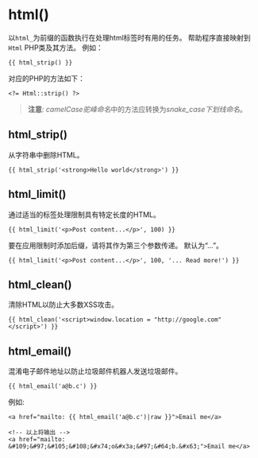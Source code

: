 # html()

以`html_`为前缀的函数执行在处理html标签时有用的任务。 帮助程序直接映射到`Html` PHP类及其方法。 例如：

    {{ html_strip() }}

对应的PHP的方法如下：

    <?= Html::strip() ?>

> **注意**: *camelCase驼峰命名*中的方法应转换为*snake_case下划线命名*。

## html_strip()

从字符串中删除HTML。

    {{ html_strip('<strong>Hello world</strong>') }}

## html_limit()

通过适当的标签处理限制具有特定长度的HTML。

    {{ html_limit('<p>Post content...</p>', 100) }}

要在应用限制时添加后缀，请将其作为第三个参数传递。 默认为“...”。

    {{ html_limit('<p>Post content...</p>', 100, '... Read more!') }}

## html_clean()

清除HTML以防止大多数XSS攻击。

    {{ html_clean('<script>window.location = "http://google.com"</script>') }}

## html_email()

混淆电子邮件地址以防止垃圾邮件机器人发送垃圾邮件。

    {{ html_email('a@b.c') }}

例如:

    <a href="mailto: {{ html_email('a@b.c')|raw }}">Email me</a>

    <!-- 以上将输出 -->
    <a href="mailto: &#109;&#97;&#105;&#108;&#x74;o&#x3a;&#97;&#64;b.&#x63;">Email me</a>
